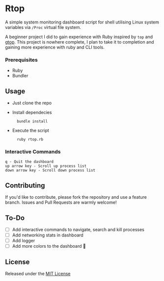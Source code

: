 # Rtop
A simple system monitoring dashboard script for shell utilising Linux system variables via `/Proc` virtual file system.

A beginner project I did to gain experience with Ruby inspired by `top` and [gtop](https://github.com/aksakalli/gtop). This project is nowhere complete, I plan to take it to completion and gaining more experience with ruby and CLI tools.

### Prerequisites
- Ruby
- Bundler

## Usage
- Just clone the repo
- Install dependecies

		bundle install
- Execute the script

		ruby rtop.rb
### Interactive Commands
	q - Quit the dashboard
	up arrow key - Scroll up process list
	down arrow key - Scroll down process list

## Contributing
If you'd like to contribute, please fork the repository and use a feature branch. Issues and Pull Requests are warmly welcome!

## To-Do
- [ ] Add interactive commands to navigate, search and kill processes
- [ ] Add networking stats in dashboard
- [ ] Add logger
- [ ] Add more colors to the dashboard :rainbow:

## License
Released under the [MIT License](https://github.com/psinghal20/rtop/blob/master/LICENSE)